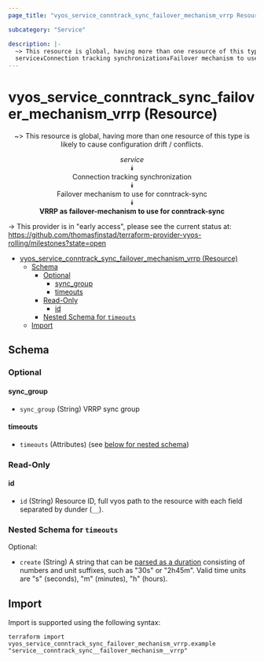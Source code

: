 ```yaml
---
page_title: "vyos_service_conntrack_sync_failover_mechanism_vrrp Resource - vyos"

subcategory: "Service"

description: |-
  ~> This resource is global, having more than one resource of this type is likely to cause configuration drift / conflicts.
  service⯯Connection tracking synchronization⯯Failover mechanism to use for conntrack-sync⯯VRRP as failover-mechanism to use for conntrack-sync
---
```


# vyos_service_conntrack_sync_failover_mechanism_vrrp (Resource)
<center>

~> This resource is global, having more than one resource of this type is likely to cause configuration drift / conflicts.

*service*  
⯯  
Connection tracking synchronization  
⯯  
Failover mechanism to use for conntrack-sync  
⯯  
**VRRP as failover-mechanism to use for conntrack-sync**


</center>

-> This provider is in "early access", please see the current status at: https://github.com/thomasfinstad/terraform-provider-vyos-rolling/milestones?state=open

<!--TOC-->

- [vyos_service_conntrack_sync_failover_mechanism_vrrp (Resource)](#vyos_service_conntrack_sync_failover_mechanism_vrrp-resource)
  - [Schema](#schema)
    - [Optional](#optional)
      - [sync_group](#sync_group)
      - [timeouts](#timeouts)
    - [Read-Only](#read-only)
      - [id](#id)
    - [Nested Schema for `timeouts`](#nested-schema-for-timeouts)
  - [Import](#import)

<!--TOC-->

<!-- schema generated by tfplugindocs -->
## Schema

### Optional

#### sync_group
- `sync_group` (String) VRRP sync group
#### timeouts
- `timeouts` (Attributes) (see [below for nested schema](#nestedatt--timeouts))

### Read-Only

#### id
- `id` (String) Resource ID, full vyos path to the resource with each field separated by dunder (`__`).

<a id="nestedatt--timeouts"></a>
### Nested Schema for `timeouts`

Optional:

- `create` (String) A string that can be [parsed as a duration](https://pkg.go.dev/time#ParseDuration) consisting of numbers and unit suffixes, such as &#34;30s&#34; or &#34;2h45m&#34;. Valid time units are &#34;s&#34; (seconds), &#34;m&#34; (minutes), &#34;h&#34; (hours).

## Import

Import is supported using the following syntax:

```shell
terraform import vyos_service_conntrack_sync_failover_mechanism_vrrp.example "service__conntrack_sync__failover_mechanism__vrrp"
```
